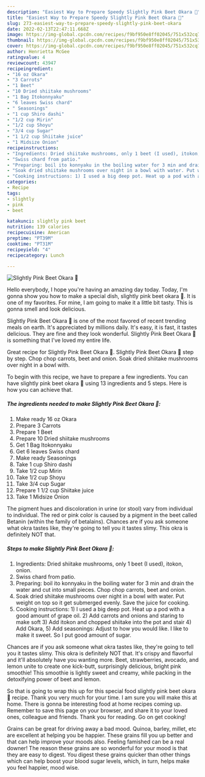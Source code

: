 ```yaml
---
description: "Easiest Way to Prepare Speedy Slightly Pink Beet Okara 💓"
title: "Easiest Way to Prepare Speedy Slightly Pink Beet Okara 💓"
slug: 273-easiest-way-to-prepare-speedy-slightly-pink-beet-okara
date: 2022-02-13T22:47:11.668Z
image: https://img-global.cpcdn.com/recipes/f9bf950e8ff02045/751x532cq70/slightly-pink-beet-okara-💓-recipe-main-photo.jpg
thumbnail: https://img-global.cpcdn.com/recipes/f9bf950e8ff02045/751x532cq70/slightly-pink-beet-okara-💓-recipe-main-photo.jpg
cover: https://img-global.cpcdn.com/recipes/f9bf950e8ff02045/751x532cq70/slightly-pink-beet-okara-💓-recipe-main-photo.jpg
author: Henrietta McGee
ratingvalue: 4
reviewcount: 43947
recipeingredient:
- "16 oz Okara"
- "3 Carrots"
- "1 Beet"
- "10 Dried shiitake mushrooms"
- "1 Bag Itokonnyaku"
- "6 leaves Swiss chard"
- " Seasonings"
- "1 cup Shiro dashi"
- "1/2 cup Mirin"
- "1/2 cup Shoyu"
- "3/4 cup Sugar"
- "1 1/2 cup Shiitake juice"
- "1 Midsize Onion"
recipeinstructions:
- "Ingredients: Dried shiitake mushrooms, only 1 beet (I used), itokon, onion."
- "Swiss chard from patio."
- "Preparing: boil ito konnyaku in the boiling water for 3 min and drain the water and cut into small pieces. Chop chop carrots, beet and onion."
- "Soak dried shiitake mushrooms over night in a bowl with water. Put weight on top so it get submerged evenly. Save the juice for cooking."
- "Cooking instructions: 1) I used a big deep pot. Heat up a pod with a good amount of grape oil. 2) Add carrots and onions and staring to make soft 3) Add itokon and chopped shiitake into the pot and stair 4) Add Okara, 5) Add seasonings: Adjust to how you would like. I like to make it sweet. So I put good amount of sugar."
categories:
- Recipe
tags:
- slightly
- pink
- beet

katakunci: slightly pink beet 
nutrition: 139 calories
recipecuisine: American
preptime: "PT39M"
cooktime: "PT31M"
recipeyield: "4"
recipecategory: Lunch

---
```



![Slightly Pink Beet Okara 💓](https://img-global.cpcdn.com/recipes/f9bf950e8ff02045/751x532cq70/slightly-pink-beet-okara-💓-recipe-main-photo.jpg)

Hello everybody, I hope you're having an amazing day today. Today, I'm gonna show you how to make a special dish, slightly pink beet okara 💓. It is one of my favorites. For mine, I am going to make it a little bit tasty. This is gonna smell and look delicious.

Slightly Pink Beet Okara 💓 is one of the most favored of recent trending meals on earth. It's appreciated by millions daily. It's easy, it is fast, it tastes delicious. They are fine and they look wonderful. Slightly Pink Beet Okara 💓 is something that I've loved my entire life.

Great recipe for Slightly Pink Beet Okara 💓. Slightly Pink Beet Okara 💓 step by step. Chop chop carrots, beet and onion. Soak dried shiitake mushrooms over night in a bowl with.


To begin with this recipe, we have to prepare a few ingredients. You can have slightly pink beet okara 💓 using 13 ingredients and 5 steps. Here is how you can achieve that.

<!--inarticleads1-->

##### The ingredients needed to make Slightly Pink Beet Okara 💓:

1. Make ready 16 oz Okara
1. Prepare 3 Carrots
1. Prepare 1 Beet
1. Prepare 10 Dried shiitake mushrooms
1. Get 1 Bag Itokonnyaku
1. Get 6 leaves Swiss chard
1. Make ready  Seasonings
1. Take 1 cup Shiro dashi
1. Take 1/2 cup Mirin
1. Take 1/2 cup Shoyu
1. Take 3/4 cup Sugar
1. Prepare 1 1/2 cup Shiitake juice
1. Take 1 Midsize Onion


The pigment hues and discoloration in urine (or stool) vary from individual to individual. The red or pink color is caused by a pigment in the beet called Betanin (within the family of betalains). Chances are if you ask someone what okra tastes like, they&#39;re going to tell you it tastes slimy. This okra is definitely NOT that. 

<!--inarticleads2-->

##### Steps to make Slightly Pink Beet Okara 💓:

1. Ingredients: Dried shiitake mushrooms, only 1 beet (I used), itokon, onion.
1. Swiss chard from patio.
1. Preparing: boil ito konnyaku in the boiling water for 3 min and drain the water and cut into small pieces. Chop chop carrots, beet and onion.
1. Soak dried shiitake mushrooms over night in a bowl with water. Put weight on top so it get submerged evenly. Save the juice for cooking.
1. Cooking instructions: 1) I used a big deep pot. Heat up a pod with a good amount of grape oil. 2) Add carrots and onions and staring to make soft 3) Add itokon and chopped shiitake into the pot and stair 4) Add Okara, 5) Add seasonings: Adjust to how you would like. I like to make it sweet. So I put good amount of sugar.


Chances are if you ask someone what okra tastes like, they&#39;re going to tell you it tastes slimy. This okra is definitely NOT that. It&#39;s crispy and flavorful and it&#39;ll absolutely have you wanting more. Beet, strawberries, avocado, and lemon unite to create one kick-butt, surprisingly delicious, bright pink smoothie! This smoothie is lightly sweet and creamy, while packing in the detoxifying power of beet and lemon. 

So that is going to wrap this up for this special food slightly pink beet okara 💓 recipe. Thank you very much for your time. I am sure you will make this at home. There is gonna be interesting food at home recipes coming up. Remember to save this page on your browser, and share it to your loved ones, colleague and friends. Thank you for reading. Go on get cooking!

Grains can be great for driving away a bad mood. Quinoa, barley, millet, etc are excellent at helping you be happier. These grains fill you up better and that can help improve your moods also. Feeling famished can be a real downer! The reason these grains are so wonderful for your mood is that they are easy to digest. You digest these grains quicker than other things which can help boost your blood sugar levels, which, in turn, helps make you feel happier, mood wise.
